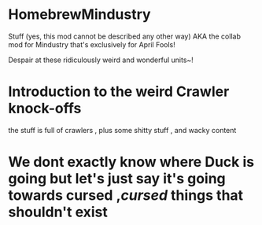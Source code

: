 # HomebrewMindustry
Stuff (yes, this mod cannot be described any other way)
AKA the collab mod for Mindustry that's exclusively for April Fools!

Despair at these ridiculously weird and wonderful units~!

# Introduction to the weird Crawler knock-offs
the stuff is full of crawlers , plus some shitty stuff , and wacky content

# We dont exactly know where Duck is going but let's just say it's going towards cursed ,***cursed*** things that shouldn't exist

